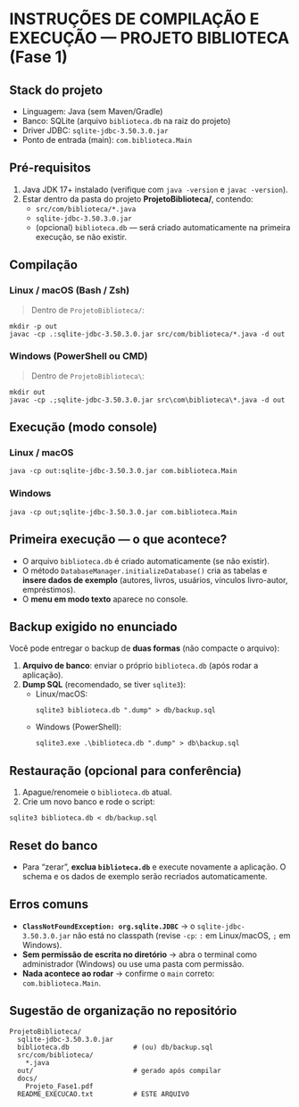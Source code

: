 INSTRUÇÕES DE COMPILAÇÃO E EXECUÇÃO — PROJETO BIBLIOTECA (Fase 1)
=================================================================

Stack do projeto
----------------
- Linguagem: Java (sem Maven/Gradle)
- Banco: SQLite (arquivo `biblioteca.db` na raiz do projeto)
- Driver JDBC: `sqlite-jdbc-3.50.3.0.jar`
- Ponto de entrada (main): `com.biblioteca.Main`

Pré-requisitos
--------------
1) Java JDK 17+ instalado (verifique com `java -version` e `javac -version`).
2) Estar dentro da pasta do projeto **ProjetoBiblioteca/**, contendo:
   - `src/com/biblioteca/*.java`
   - `sqlite-jdbc-3.50.3.0.jar`
   - (opcional) `biblioteca.db` — será criado automaticamente na primeira execução, se não existir.

Compilação
----------
### Linux / macOS (Bash / Zsh)
> Dentro de `ProjetoBiblioteca/`:
```
mkdir -p out
javac -cp .:sqlite-jdbc-3.50.3.0.jar src/com/biblioteca/*.java -d out
```

### Windows (PowerShell ou CMD)
> Dentro de `ProjetoBiblioteca\`:
```
mkdir out
javac -cp .;sqlite-jdbc-3.50.3.0.jar src\com\biblioteca\*.java -d out
```

Execução (modo console)
-----------------------
### Linux / macOS
```
java -cp out:sqlite-jdbc-3.50.3.0.jar com.biblioteca.Main
```

### Windows
```
java -cp out;sqlite-jdbc-3.50.3.0.jar com.biblioteca.Main
```

Primeira execução — o que acontece?
-----------------------------------
- O arquivo `biblioteca.db` é criado automaticamente (se não existir).
- O método `DatabaseManager.initializeDatabase()` cria as tabelas e **insere dados de exemplo** (autores, livros, usuários, vínculos livro-autor, empréstimos).
- O **menu em modo texto** aparece no console.

Backup exigido no enunciado
---------------------------
Você pode entregar o backup de **duas formas** (não compacte o arquivo):
1) **Arquivo de banco**: enviar o próprio `biblioteca.db` (após rodar a aplicação).
2) **Dump SQL** (recomendado, se tiver `sqlite3`):
   - Linux/macOS:
     ```
     sqlite3 biblioteca.db ".dump" > db/backup.sql
     ```
   - Windows (PowerShell):
     ```
     sqlite3.exe .\biblioteca.db ".dump" > db\backup.sql
     ```

Restauração (opcional para conferência)
---------------------------------------
1) Apague/renomeie o `biblioteca.db` atual.
2) Crie um novo banco e rode o script:
```
sqlite3 biblioteca.db < db/backup.sql
```

Reset do banco
--------------
- Para “zerar”, **exclua `biblioteca.db`** e execute novamente a aplicação.
  O schema e os dados de exemplo serão recriados automaticamente.

Erros comuns
------------
- **`ClassNotFoundException: org.sqlite.JDBC`** → o `sqlite-jdbc-3.50.3.0.jar` não está no classpath (revise `-cp`: `:` em Linux/macOS, `;` em Windows).
- **Sem permissão de escrita no diretório** → abra o terminal como administrador (Windows) ou use uma pasta com permissão.
- **Nada acontece ao rodar** → confirme o `main` correto: `com.biblioteca.Main`.

Sugestão de organização no repositório
--------------------------------------
```
ProjetoBiblioteca/
  sqlite-jdbc-3.50.3.0.jar
  biblioteca.db                # (ou) db/backup.sql
  src/com/biblioteca/
    *.java
  out/                         # gerado após compilar
  docs/
    Projeto_Fase1.pdf
  README_EXECUCAO.txt          # ESTE ARQUIVO
```
